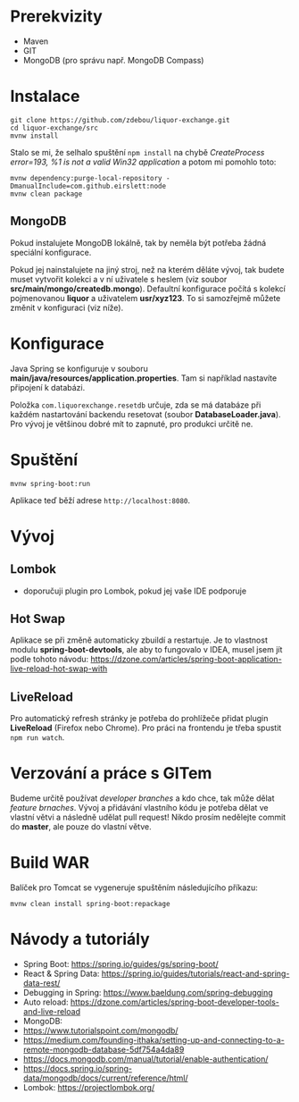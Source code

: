 # Prerekvizity

- Maven
- GIT
- MongoDB (pro správu např. MongoDB Compass)

# Instalace

```
git clone https://github.com/zdebou/liquor-exchange.git
cd liquor-exchange/src
mvnw install
```

Stalo se mi, že selhalo spuštění `npm install` na chybě *CreateProcess error=193, %1 is not a valid Win32 application* a potom mi pomohlo toto:
```
mvnw dependency:purge-local-repository -DmanualInclude=com.github.eirslett:node
mvnw clean package
```

## MongoDB

Pokud instalujete MongoDB lokálně, tak by neměla být potřeba žádná speciální konfigurace.

Pokud jej nainstalujete na jiný stroj, než na kterém děláte vývoj, tak budete muset vytvořit kolekci a v ní uživatele s heslem (viz soubor **src/main/mongo/createdb.mongo**). Defaultní konfigurace počítá s kolekcí pojmenovanou **liquor** a uživatelem **usr/xyz123**. To si samozřejmě můžete změnit v konfiguraci (viz níže).

# Konfigurace

Java Spring se konfiguruje v souboru **main/java/resources/application.properties**. Tam si například nastavíte připojení k databázi.

Položka `com.liquorexchange.resetdb` určuje, zda se má databáze při každém nastartování backendu resetovat (soubor **DatabaseLoader.java**). Pro vývoj je většinou dobré mít to zapnuté, pro produkci určitě ne.

# Spuštění

```
mvnw spring-boot:run
```

Aplikace teď běží adrese `http://localhost:8080`.

# Vývoj

## Lombok

- doporučuji plugin pro Lombok, pokud jej vaše IDE podporuje

## Hot Swap

Aplikace se při změně automaticky zbuildí a restartuje. Je to vlastnost modulu **spring-boot-devtools**, ale aby to fungovalo v IDEA, musel jsem jít podle tohoto návodu: https://dzone.com/articles/spring-boot-application-live-reload-hot-swap-with

## LiveReload

Pro automatický refresh stránky je potřeba do prohlížeče přidat plugin **LiveReload** (Firefox nebo Chrome). Pro práci na frontendu je třeba spustit `npm run watch`.


# Verzování a práce s GITem

Budeme určitě používat *developer branches* a kdo chce, tak může dělat *feature brnaches*. Vývoj a přidávání vlastního kódu je potřeba dělat ve vlastní větvi a následně udělat pull request! Nikdo prosím nedělejte commit do **master**, ale pouze do vlastní větve.

# Build WAR

Balíček pro Tomcat se vygeneruje spuštěním následujícího příkazu:

```
mvnw clean install spring-boot:repackage
```

# Návody a tutoriály

- Spring Boot: https://spring.io/guides/gs/spring-boot/
- React & Spring Data: https://spring.io/guides/tutorials/react-and-spring-data-rest/
- Debugging in Spring: https://www.baeldung.com/spring-debugging
- Auto reload: https://dzone.com/articles/spring-boot-developer-tools-and-live-reload
- MongoDB:
 - https://www.tutorialspoint.com/mongodb/
 - https://medium.com/founding-ithaka/setting-up-and-connecting-to-a-remote-mongodb-database-5df754a4da89
 - https://docs.mongodb.com/manual/tutorial/enable-authentication/
 - https://docs.spring.io/spring-data/mongodb/docs/current/reference/html/
- Lombok: https://projectlombok.org/
